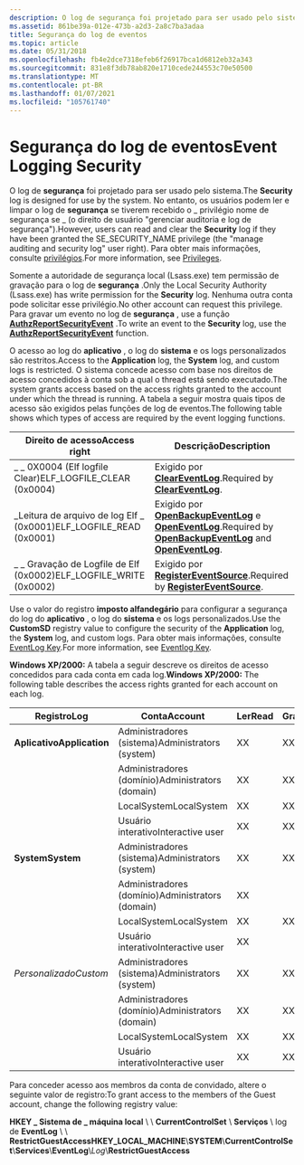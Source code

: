 ```yaml
---
description: O log de segurança foi projetado para ser usado pelo sistema. No entanto, os usuários podem ler e limpar o log de segurança se tiverem recebido \_ o \_ privilégio nome de segurança se (o \# direito de usuário &0034; gerenciar a auditoria e o log de segurança&\# 0034; right). Para obter mais informações, consulte privilégios.
ms.assetid: 861be39a-012e-473b-a2d3-2a8c7ba3adaa
title: Segurança do log de eventos
ms.topic: article
ms.date: 05/31/2018
ms.openlocfilehash: fb4e2dce7318efeb6f26917bca1d6812eb32a343
ms.sourcegitcommit: 831e8f3db78ab820e1710cede244553c70e50500
ms.translationtype: MT
ms.contentlocale: pt-BR
ms.lasthandoff: 01/07/2021
ms.locfileid: "105761740"
---
```

# <a name="event-logging-security"></a><span data-ttu-id="39b83-105">Segurança do log de eventos</span><span class="sxs-lookup"><span data-stu-id="39b83-105">Event Logging Security</span></span>

<span data-ttu-id="39b83-106">O log de **segurança** foi projetado para ser usado pelo sistema.</span><span class="sxs-lookup"><span data-stu-id="39b83-106">The **Security** log is designed for use by the system.</span></span> <span data-ttu-id="39b83-107">No entanto, os usuários podem ler e limpar o log de **segurança** se tiverem recebido o \_ privilégio nome de segurança se \_ (o direito de usuário "gerenciar auditoria e log de segurança").</span><span class="sxs-lookup"><span data-stu-id="39b83-107">However, users can read and clear the **Security** log if they have been granted the SE\_SECURITY\_NAME privilege (the "manage auditing and security log" user right).</span></span> <span data-ttu-id="39b83-108">Para obter mais informações, consulte [privilégios](/windows/desktop/SecAuthZ/privileges).</span><span class="sxs-lookup"><span data-stu-id="39b83-108">For more information, see [Privileges](/windows/desktop/SecAuthZ/privileges).</span></span>

<span data-ttu-id="39b83-109">Somente a autoridade de segurança local (Lsass.exe) tem permissão de gravação para o log de **segurança** .</span><span class="sxs-lookup"><span data-stu-id="39b83-109">Only the Local Security Authority (Lsass.exe) has write permission for the **Security** log.</span></span> <span data-ttu-id="39b83-110">Nenhuma outra conta pode solicitar esse privilégio.</span><span class="sxs-lookup"><span data-stu-id="39b83-110">No other account can request this privilege.</span></span> <span data-ttu-id="39b83-111">Para gravar um evento no log de **segurança** , use a função [**AuthzReportSecurityEvent**](/windows/desktop/api/authz/nf-authz-authzreportsecurityevent) .</span><span class="sxs-lookup"><span data-stu-id="39b83-111">To write an event to the **Security** log, use the [**AuthzReportSecurityEvent**](/windows/desktop/api/authz/nf-authz-authzreportsecurityevent) function.</span></span>

<span data-ttu-id="39b83-112">O acesso ao log do **aplicativo** , o log do **sistema** e os logs personalizados são restritos.</span><span class="sxs-lookup"><span data-stu-id="39b83-112">Access to the **Application** log, the **System** log, and custom logs is restricted.</span></span> <span data-ttu-id="39b83-113">O sistema concede acesso com base nos direitos de acesso concedidos à conta sob a qual o thread está sendo executado.</span><span class="sxs-lookup"><span data-stu-id="39b83-113">The system grants access based on the access rights granted to the account under which the thread is running.</span></span> <span data-ttu-id="39b83-114">A tabela a seguir mostra quais tipos de acesso são exigidos pelas funções de log de eventos.</span><span class="sxs-lookup"><span data-stu-id="39b83-114">The following table shows which types of access are required by the event logging functions.</span></span>



| <span data-ttu-id="39b83-115">Direito de acesso</span><span class="sxs-lookup"><span data-stu-id="39b83-115">Access right</span></span>                 | <span data-ttu-id="39b83-116">Descrição</span><span class="sxs-lookup"><span data-stu-id="39b83-116">Description</span></span>                                                                                            |
|------------------------------|--------------------------------------------------------------------------------------------------------|
| <span data-ttu-id="39b83-117">\_ \_ 0X0004 (Elf logfile Clear)</span><span class="sxs-lookup"><span data-stu-id="39b83-117">ELF\_LOGFILE\_CLEAR (0x0004)</span></span> | <span data-ttu-id="39b83-118">Exigido por [**ClearEventLog**](/windows/desktop/api/Winbase/nf-winbase-cleareventloga).</span><span class="sxs-lookup"><span data-stu-id="39b83-118">Required by [**ClearEventLog**](/windows/desktop/api/Winbase/nf-winbase-cleareventloga).</span></span>                                                    |
| <span data-ttu-id="39b83-119">\_Leitura de arquivo de log Elf \_ (0x0001)</span><span class="sxs-lookup"><span data-stu-id="39b83-119">ELF\_LOGFILE\_READ (0x0001)</span></span>  | <span data-ttu-id="39b83-120">Exigido por [**OpenBackupEventLog**](/windows/desktop/api/Winbase/nf-winbase-openbackupeventloga) e [**OpenEventLog**](/windows/desktop/api/Winbase/nf-winbase-openeventloga).</span><span class="sxs-lookup"><span data-stu-id="39b83-120">Required by [**OpenBackupEventLog**](/windows/desktop/api/Winbase/nf-winbase-openbackupeventloga) and [**OpenEventLog**](/windows/desktop/api/Winbase/nf-winbase-openeventloga).</span></span> |
| <span data-ttu-id="39b83-121">\_ \_ Gravação de Logfile de Elf (0x0002)</span><span class="sxs-lookup"><span data-stu-id="39b83-121">ELF\_LOGFILE\_WRITE (0x0002)</span></span> | <span data-ttu-id="39b83-122">Exigido por [**RegisterEventSource**](/windows/desktop/api/Winbase/nf-winbase-registereventsourcea).</span><span class="sxs-lookup"><span data-stu-id="39b83-122">Required by [**RegisterEventSource**](/windows/desktop/api/Winbase/nf-winbase-registereventsourcea).</span></span>                                        |



 

<span data-ttu-id="39b83-123">Use o valor do registro **imposto alfandegário** para configurar a segurança do log do **aplicativo** , o log do **sistema** e os logs personalizados.</span><span class="sxs-lookup"><span data-stu-id="39b83-123">Use the **CustomSD** registry value to configure the security of the **Application** log, the **System** log, and custom logs.</span></span> <span data-ttu-id="39b83-124">Para obter mais informações, consulte [EventLog Key](eventlog-key.md).</span><span class="sxs-lookup"><span data-stu-id="39b83-124">For more information, see [Eventlog Key](eventlog-key.md).</span></span>

<span data-ttu-id="39b83-125">**Windows XP/2000:** A tabela a seguir descreve os direitos de acesso concedidos para cada conta em cada log.</span><span class="sxs-lookup"><span data-stu-id="39b83-125">**Windows XP/2000:** The following table describes the access rights granted for each account on each log.</span></span>

| <span data-ttu-id="39b83-126">Registro</span><span class="sxs-lookup"><span data-stu-id="39b83-126">Log</span></span>             | <span data-ttu-id="39b83-127">Conta</span><span class="sxs-lookup"><span data-stu-id="39b83-127">Account</span></span>                 | <span data-ttu-id="39b83-128">Ler</span><span class="sxs-lookup"><span data-stu-id="39b83-128">Read</span></span> | <span data-ttu-id="39b83-129">Gravar</span><span class="sxs-lookup"><span data-stu-id="39b83-129">Write</span></span> | <span data-ttu-id="39b83-130">Limpar</span><span class="sxs-lookup"><span data-stu-id="39b83-130">Clear</span></span> |
|-----------------|-------------------------|------|-------|-------|
| <span data-ttu-id="39b83-131">**Aplicativo**</span><span class="sxs-lookup"><span data-stu-id="39b83-131">**Application**</span></span> | <span data-ttu-id="39b83-132">Administradores (sistema)</span><span class="sxs-lookup"><span data-stu-id="39b83-132">Administrators (system)</span></span> | <span data-ttu-id="39b83-133">X</span><span class="sxs-lookup"><span data-stu-id="39b83-133">X</span></span>    | <span data-ttu-id="39b83-134">X</span><span class="sxs-lookup"><span data-stu-id="39b83-134">X</span></span>     | <span data-ttu-id="39b83-135">X</span><span class="sxs-lookup"><span data-stu-id="39b83-135">X</span></span>     |
|                 | <span data-ttu-id="39b83-136">Administradores (domínio)</span><span class="sxs-lookup"><span data-stu-id="39b83-136">Administrators (domain)</span></span> | <span data-ttu-id="39b83-137">X</span><span class="sxs-lookup"><span data-stu-id="39b83-137">X</span></span>    | <span data-ttu-id="39b83-138">X</span><span class="sxs-lookup"><span data-stu-id="39b83-138">X</span></span>     | <span data-ttu-id="39b83-139">X</span><span class="sxs-lookup"><span data-stu-id="39b83-139">X</span></span>     |
|                 | <span data-ttu-id="39b83-140">LocalSystem</span><span class="sxs-lookup"><span data-stu-id="39b83-140">LocalSystem</span></span>             | <span data-ttu-id="39b83-141">X</span><span class="sxs-lookup"><span data-stu-id="39b83-141">X</span></span>    | <span data-ttu-id="39b83-142">X</span><span class="sxs-lookup"><span data-stu-id="39b83-142">X</span></span>     | <span data-ttu-id="39b83-143">X</span><span class="sxs-lookup"><span data-stu-id="39b83-143">X</span></span>     |
|                 | <span data-ttu-id="39b83-144">Usuário interativo</span><span class="sxs-lookup"><span data-stu-id="39b83-144">Interactive user</span></span>        | <span data-ttu-id="39b83-145">X</span><span class="sxs-lookup"><span data-stu-id="39b83-145">X</span></span>    | <span data-ttu-id="39b83-146">X</span><span class="sxs-lookup"><span data-stu-id="39b83-146">X</span></span>     |       |
| <span data-ttu-id="39b83-147">**System**</span><span class="sxs-lookup"><span data-stu-id="39b83-147">**System**</span></span>      | <span data-ttu-id="39b83-148">Administradores (sistema)</span><span class="sxs-lookup"><span data-stu-id="39b83-148">Administrators (system)</span></span> | <span data-ttu-id="39b83-149">X</span><span class="sxs-lookup"><span data-stu-id="39b83-149">X</span></span>    | <span data-ttu-id="39b83-150">X</span><span class="sxs-lookup"><span data-stu-id="39b83-150">X</span></span>     | <span data-ttu-id="39b83-151">X</span><span class="sxs-lookup"><span data-stu-id="39b83-151">X</span></span>     |
|                 | <span data-ttu-id="39b83-152">Administradores (domínio)</span><span class="sxs-lookup"><span data-stu-id="39b83-152">Administrators (domain)</span></span> | <span data-ttu-id="39b83-153">X</span><span class="sxs-lookup"><span data-stu-id="39b83-153">X</span></span>    |       | <span data-ttu-id="39b83-154">X</span><span class="sxs-lookup"><span data-stu-id="39b83-154">X</span></span>     |
|                 | <span data-ttu-id="39b83-155">LocalSystem</span><span class="sxs-lookup"><span data-stu-id="39b83-155">LocalSystem</span></span>             | <span data-ttu-id="39b83-156">X</span><span class="sxs-lookup"><span data-stu-id="39b83-156">X</span></span>    | <span data-ttu-id="39b83-157">X</span><span class="sxs-lookup"><span data-stu-id="39b83-157">X</span></span>     | <span data-ttu-id="39b83-158">X</span><span class="sxs-lookup"><span data-stu-id="39b83-158">X</span></span>     |
|                 | <span data-ttu-id="39b83-159">Usuário interativo</span><span class="sxs-lookup"><span data-stu-id="39b83-159">Interactive user</span></span>        | <span data-ttu-id="39b83-160">X</span><span class="sxs-lookup"><span data-stu-id="39b83-160">X</span></span>    |       |       |
| <span data-ttu-id="39b83-161">*Personalizado*</span><span class="sxs-lookup"><span data-stu-id="39b83-161">*Custom*</span></span>        | <span data-ttu-id="39b83-162">Administradores (sistema)</span><span class="sxs-lookup"><span data-stu-id="39b83-162">Administrators (system)</span></span> | <span data-ttu-id="39b83-163">X</span><span class="sxs-lookup"><span data-stu-id="39b83-163">X</span></span>    | <span data-ttu-id="39b83-164">X</span><span class="sxs-lookup"><span data-stu-id="39b83-164">X</span></span>     | <span data-ttu-id="39b83-165">X</span><span class="sxs-lookup"><span data-stu-id="39b83-165">X</span></span>     |
|                 | <span data-ttu-id="39b83-166">Administradores (domínio)</span><span class="sxs-lookup"><span data-stu-id="39b83-166">Administrators (domain)</span></span> | <span data-ttu-id="39b83-167">X</span><span class="sxs-lookup"><span data-stu-id="39b83-167">X</span></span>    | <span data-ttu-id="39b83-168">X</span><span class="sxs-lookup"><span data-stu-id="39b83-168">X</span></span>     | <span data-ttu-id="39b83-169">X</span><span class="sxs-lookup"><span data-stu-id="39b83-169">X</span></span>     |
|                 | <span data-ttu-id="39b83-170">LocalSystem</span><span class="sxs-lookup"><span data-stu-id="39b83-170">LocalSystem</span></span>             | <span data-ttu-id="39b83-171">X</span><span class="sxs-lookup"><span data-stu-id="39b83-171">X</span></span>    | <span data-ttu-id="39b83-172">X</span><span class="sxs-lookup"><span data-stu-id="39b83-172">X</span></span>     | <span data-ttu-id="39b83-173">X</span><span class="sxs-lookup"><span data-stu-id="39b83-173">X</span></span>     |
|                 | <span data-ttu-id="39b83-174">Usuário interativo</span><span class="sxs-lookup"><span data-stu-id="39b83-174">Interactive user</span></span>        | <span data-ttu-id="39b83-175">X</span><span class="sxs-lookup"><span data-stu-id="39b83-175">X</span></span>    | <span data-ttu-id="39b83-176">X</span><span class="sxs-lookup"><span data-stu-id="39b83-176">X</span></span>     |       |



 

<span data-ttu-id="39b83-177">Para conceder acesso aos membros da conta de convidado, altere o seguinte valor de registro:</span><span class="sxs-lookup"><span data-stu-id="39b83-177">To grant access to the members of the Guest account, change the following registry value:</span></span>

<span data-ttu-id="39b83-178">**HKEY \_ Sistema de \_ máquina local** \\  \\ **CurrentControlSet** \\ **Serviços** \\ log de **EventLog** \\  \\ **RestrictGuestAccess**</span><span class="sxs-lookup"><span data-stu-id="39b83-178">**HKEY\_LOCAL\_MACHINE**\\**SYSTEM**\\**CurrentControlSet**\\**Services**\\**EventLog**\\*Log*\\**RestrictGuestAccess**</span></span>

 

 
